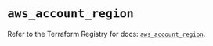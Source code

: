 # `aws_account_region`

Refer to the Terraform Registry for docs: [`aws_account_region`](https://registry.terraform.io/providers/hashicorp/aws/6.16.0/docs/resources/account_region).
